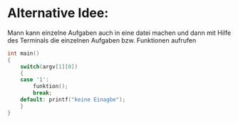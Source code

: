 # Alternative Idee:  
Mann kann einzelne Aufgaben auch in eine datei machen und dann mit Hilfe des Terminals die einzelnen Aufgaben bzw. Funktionen aufrufen
```c++
int main()
{ 
    switch(argv[1][0])
    {
    case '1':
        funktion();
        break;
    default: printf("keine Einagbe");
    }
}